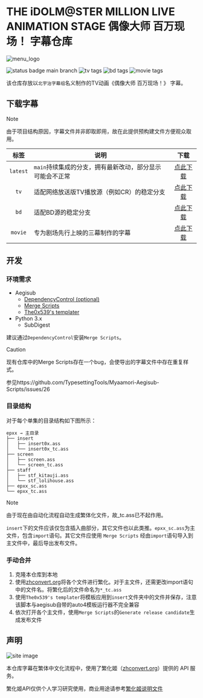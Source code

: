 # THE iDOLM@STER MILLION LIVE ANIMATION STAGE 偶像大师 百万现场！ 字幕仓库

![menu_logo](https://github.com/Kitauji-Sub/subs-imas-million/assets/46473171/23b114ef-15e0-48ef-b1b8-a26224eb6402)


![status badge main branch](https://github.com/Kitauji-Sub/subs-imas-million/actions/workflows/build-subtitle.yml/badge.svg?branch=main) ![tv tags](https://img.shields.io/github/v/tag/Kitauji-Sub/subs-imas-million?filter=tv*&label=version) ![bd tags](https://img.shields.io/github/v/tag/Kitauji-Sub/subs-imas-million?filter=bd*&label=version) ![movie tags](https://img.shields.io/github/v/tag/Kitauji-Sub/subs-imas-million?filter=movie*&label=version)

该仓库存放以`北宇治字幕组`名义制作的TV动画《偶像大师 百万现场！》 字幕。

## 下载字幕

> [!NOTE]
> 由于项目结构原因，字幕文件并非即取即用，故在此提供预构建文件方便观众取用。

|标签|说明|下载|
|:-:|-|:-:|
|`latest`|`main`持续集成的分支，拥有最新改动，部分显示可能会不正常|[点此下载](https://github.com/Kitauji-Sub/subs-imas-million/releases/tag/latest)|
|`tv`|适配网络放送版TV播放源（例如CR）的稳定分支|[点此下载](https://github.com/Kitauji-Sub/subs-imas-million/releases/tag/tv-0.1-fix)|
|`bd`|适配BD源的稳定分支|[点此下载](https://github.com/Kitauji-Sub/subs-imas-million/releases/tag/bd-1.1)|
|`movie`|专为剧场先行上映的三幕制作的字幕|[点此下载](https://github.com/Kitauji-Sub/subs-imas-million/releases/tag/movie-1.1.2)|

## 开发

### 环境需求

+ Aegisub
  + [DependencyControl (optional)](https://github.com/TypesettingTools/DependencyControl)
  + [Merge Scripts](https://github.com/TypesettingTools/Myaamori-Aegisub-Scripts)
  + [The0x539's templater](https://github.com/The0x539/Aegisub-Scripts/blob/trunk/src/0x.KaraTemplater.moon)
+ Python 3.x
  + SubDigest

建议通过`DependencyControl`安装`Merge Scripts`。
> [!CAUTION]
> 现有仓库中的Merge Scripts存在一个bug，会使导出的字幕文件中存在重复样式。
>
> 参见https://github.com/TypesettingTools/Myaamori-Aegisub-Scripts/issues/26

### 目录结构

对于每个单集的目录结构如下图所示：

```
epxx → 主目录
├── insert
│   ├── insert0x.ass
│   └── insert0x_tc.ass
├── screen
│   ├── screen.ass
│   └── screen_tc.ass
├── staff
│   ├── stf_kitauji.ass
│   └── stf_lolihouse.ass
├── epxx_sc.ass
└── epxx_tc.ass
```

> [!NOTE]  
> 由于现在由自动化流程自动生成繁体化文件，故_tc.ass已不起作用。

`insert`下的文件应该仅包含插入曲部分，其它文件也以此类推。`epxx_sc.ass`为主文件，包含`import`语句。其它文件应使用 `Merge Scripts` 经由`import`语句导入到主文件中，最后导出发布文件。

### 手动合并

1. 克隆本仓库到本地
2. 使用[zhconvert.org](zhconvert.org)将各个文件进行繁化。对于主文件，还需更改import语句中的文件名。将繁化后的文件命名为`*_tc.ass`
3. 使用`The0x539's templater`将模板应用到`insert`文件夹中的文件并保存，注意该脚本与aegisub自带的auto4模板运行器不完全兼容
4. 依次打开各个主文件，使用`Merge Scripts`的`Generate release candidate`生成发布文件

## 声明

![site image](https://zhconvert.org/build/assets/images/logo_h36.1306fa53.png)

本仓库字幕在繁体中文化流程中，使用了繁化姬（[zhconvert.org](https://zhconvert.org/)）提供的 API 服务。

繁化姬API仅供个人学习研究使用，商业用途请参考[繁化姬说明文件](https://docs.zhconvert.org/commercial/)